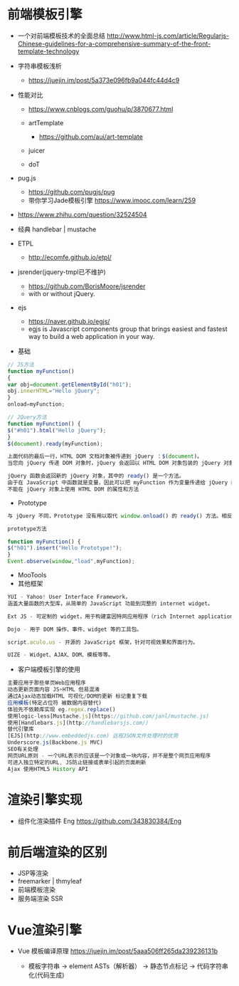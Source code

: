 # 前端模板引擎

- 一个对前端模板技术的全面总结 http://www.html-js.com/article/Regularjs-Chinese-guidelines-for-a-comprehensive-summary-of-the-front-template-technology
- 字符串模板浅析

  - <https://juejin.im/post/5a373e096fb9a044fc44d4c9>

- 性能对比

  - <https://www.cnblogs.com/guohu/p/3870677.html>
  - artTemplate

    - <https://github.com/aui/art-template>

  - juicer

  - doT

- pug.js

  - <https://github.com/pugjs/pug>
  - 带你学习Jade模板引擎 <https://www.imooc.com/learn/259>

- <https://www.zhihu.com/question/32524504>

- 经典 handlebar | mustache

- ETPL

  - <http://ecomfe.github.io/etpl/>

- jsrender(jquery-tmpl已不维护)

  - <https://github.com/BorisMoore/jsrender>
  - with or without jQuery.

- ejs

  - <https://naver.github.io/egjs/>
  - egjs is Javascript components group that brings easiest and fastest way to build a web application in your way.


- 基础

```javascript
// JS方法
function myFunction()
{
var obj=document.getElementById("h01");
obj.innerHTML="Hello jQuery";
}
onload=myFunction;

// JQuery方法
function myFunction() {
$("#h01").html("Hello jQuery");
}
$(document).ready(myFunction);

上面代码的最后一行，HTML DOM 文档对象被传递到 jQuery ：$(document)。
当您向 jQuery 传递 DOM 对象时，jQuery 会返回以 HTML DOM 对象包装的 jQuery 对象。

jQuery 函数会返回新的 jQuery 对象，其中的 ready() 是一个方法。
由于在 JavaScript 中函数就是变量，因此可以把 myFunction 作为变量传递给 jQuery 的 ready 方法。
不能在 jQuery 对象上使用 HTML DOM 的属性和方法
```

- Prototype

```javascript
与 jQuery 不同，Prototype 没有用以取代 window.onload() 的 ready() 方法。相反，Prototype 会向浏览器及 HTML DOM 添加扩展。

prototype方法

function myFunction() {
$("h01").insert("Hello Prototype!");
}
Event.observe(window,"load",myFunction);
```

- MooTools
- 其他框架

```javascript
YUI - Yahoo! User Interface Framework，
涵盖大量函数的大型库，从简单的 JavaScript 功能到完整的 internet widget。

Ext JS - 可定制的 widget，用于构建富因特网应用程序（rich Internet applications）

Dojo - 用于 DOM 操作、事件、widget 等的工具包。

script.aculo.us - 开源的 JavaScript 框架，针对可视效果和界面行为。

UIZE - Widget、AJAX、DOM、模板等等。
```

- 客户端模板引擎的使用

```javascript
主要应用于那些单页Web应用程序
动态更新页面内容 JS+HTML 但易混淆
通过Ajax动态加载HTML 可视化/DOM的更新 标记重复下载
应用模板(特定占位符 被数据内容替代)
体验先不依赖库实现 eg.regex.replace()
使用logic-less[Mustache.js](https://github.com/janl/mustache.js)
使用[Handlebars.js](http://handlebarsjs.com/)
替代引擎库
[EJS](http://www.embeddedjs.com) 远程JSON文件处理时的优势
Underscore.js(Backbone.js MVC)
SEO有关处理
网页URL原则 - 一个URL表示的应该是一个对象或一块内容，并不是整个网页应用程序
可进入独立特定的URL, JS防止链接或表单引起的页面刷新
Ajax 使用HTML5 History API
```

# 渲染引擎实现

- 组件化渲染插件 Eng <https://github.com/343830384/Eng>

# 前后端渲染的区别

- JSP等渲染
- freemarker | thmyleaf
- 前端模板渲染
- 服务端渲染 SSR

# Vue渲染引擎

- Vue 模板编译原理 https://juejin.im/post/5aaa506ff265da239236131b

  - 模板字符串 -> element ASTs（解析器） -> 静态节点标记 -> 代码字符串化(代码生成)
